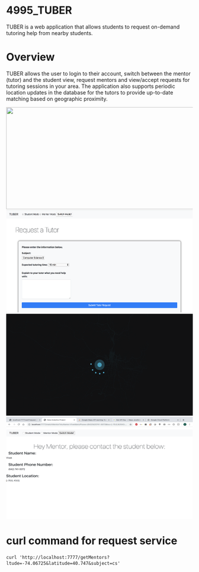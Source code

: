 # 4995_TUBER
TUBER is a web application that allows students to request on-demand tutoring help from nearby students. 

# Overview
TUBER allows the user to login to their account, switch between the mentor (tutor) and the student view, request mentors and view/accept requests for tutoring sessions in your area. The application also supports periodic location updates in the database for the tutors to provide up-to-date matching based on geographic proximity.

<img src="src/img1.JPG" width="550" height ="275"><nobr>
<img src="src/img2.JPG" width="550" height ="275"><nobr>
<img src="src/img3.JPG" width="550" height ="275"><nobr>
<img src="src/Screen Shot 2019-05-13 at 23.44.59.png" width="550" height ="275"><nobr>



# curl command for request service

```
curl 'http://localhost:7777/getMentors?ltude=-74.06725&latitude=40.747&subject=cs'
```
